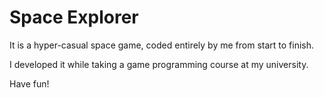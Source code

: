 <h1>Space Explorer</h1>
<p1>
  It is a hyper-casual space game, coded entirely by me from start to finish.
  
  I developed it while taking a game programming course at my university. 
  
  Have fun!

</p1>
